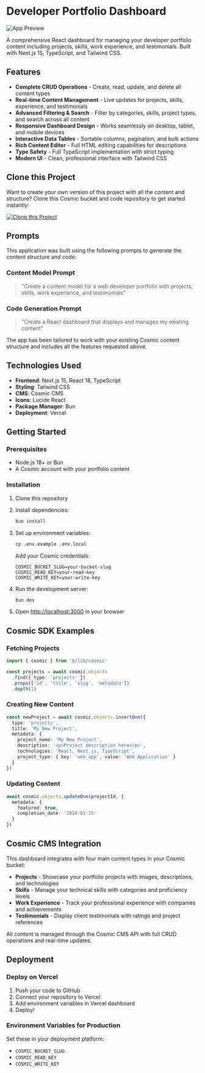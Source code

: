 # Developer Portfolio Dashboard

![App Preview](https://imgix.cosmicjs.com/cf871ad0-88ed-11f0-bf37-852f320151c2-photo-1556742049-0cfed4f6a45d-1756921539611.jpg?w=1200&h=300&fit=crop&auto=format,compress)

A comprehensive React dashboard for managing your developer portfolio content including projects, skills, work experience, and testimonials. Built with Next.js 15, TypeScript, and Tailwind CSS.

## Features

- **Complete CRUD Operations** - Create, read, update, and delete all content types
- **Real-time Content Management** - Live updates for projects, skills, experience, and testimonials
- **Advanced Filtering & Search** - Filter by categories, skills, project types, and search across all content
- **Responsive Dashboard Design** - Works seamlessly on desktop, tablet, and mobile devices
- **Interactive Data Tables** - Sortable columns, pagination, and bulk actions
- **Rich Content Editor** - Full HTML editing capabilities for descriptions
- **Type Safety** - Full TypeScript implementation with strict typing
- **Modern UI** - Clean, professional interface with Tailwind CSS

## Clone this Project

Want to create your own version of this project with all the content and structure? Clone this Cosmic bucket and code repository to get started instantly:

[![Clone this Project](https://img.shields.io/badge/Clone%20this%20Project-29abe2?style=for-the-badge&logo=cosmic&logoColor=white)](https://app.cosmicjs.com/projects/new?clone_bucket=68b87dfd66cccb5104c6fffe&clone_repository=68b8866d66cccb5104c70044)

## Prompts

This application was built using the following prompts to generate the content structure and code:

### Content Model Prompt

> "Create a content model for a web developer portfolio with projects, skills, work experience, and testimonials"

### Code Generation Prompt

> "Create a React dashboard that displays and manages my existing content"

The app has been tailored to work with your existing Cosmic content structure and includes all the features requested above.

## Technologies Used

- **Frontend**: Next.js 15, React 18, TypeScript
- **Styling**: Tailwind CSS
- **CMS**: Cosmic CMS
- **Icons**: Lucide React
- **Package Manager**: Bun
- **Deployment**: Vercel

## Getting Started

### Prerequisites

- Node.js 18+ or Bun
- A Cosmic account with your portfolio content

### Installation

1. Clone this repository
2. Install dependencies:
   ```bash
   bun install
   ```

3. Set up environment variables:
   ```bash
   cp .env.example .env.local
   ```
   
   Add your Cosmic credentials:
   ```env
   COSMIC_BUCKET_SLUG=your-bucket-slug
   COSMIC_READ_KEY=your-read-key
   COSMIC_WRITE_KEY=your-write-key
   ```

4. Run the development server:
   ```bash
   bun dev
   ```

5. Open [http://localhost:3000](http://localhost:3000) in your browser

## Cosmic SDK Examples

### Fetching Projects
```typescript
import { cosmic } from '@/lib/cosmic'

const projects = await cosmic.objects
  .find({ type: 'projects' })
  .props(['id', 'title', 'slug', 'metadata'])
  .depth(1)
```

### Creating New Content
```typescript
const newProject = await cosmic.objects.insertOne({
  type: 'projects',
  title: 'My New Project',
  metadata: {
    project_name: 'My New Project',
    description: '<p>Project description here</p>',
    technologies: 'React, Next.js, TypeScript',
    project_type: { key: 'web_app', value: 'Web Application' }
  }
})
```

### Updating Content
```typescript
await cosmic.objects.updateOne(projectId, {
  metadata: {
    featured: true,
    completion_date: '2024-01-15'
  }
})
```

## Cosmic CMS Integration

This dashboard integrates with four main content types in your Cosmic bucket:

- **Projects** - Showcase your portfolio projects with images, descriptions, and technologies
- **Skills** - Manage your technical skills with categories and proficiency levels  
- **Work Experience** - Track your professional experience with companies and achievements
- **Testimonials** - Display client testimonials with ratings and project references

All content is managed through the Cosmic CMS API with full CRUD operations and real-time updates.

## Deployment

### Deploy on Vercel

1. Push your code to GitHub
2. Connect your repository to Vercel
3. Add environment variables in Vercel dashboard
4. Deploy!

### Environment Variables for Production

Set these in your deployment platform:
- `COSMIC_BUCKET_SLUG`
- `COSMIC_READ_KEY` 
- `COSMIC_WRITE_KEY`

<!-- README_END -->